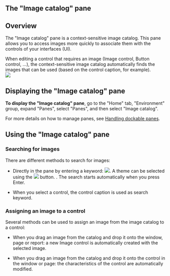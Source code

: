 


## The "Image catalog" pane
			



<a name="NOTE1"></a>
<a name="NOTE1_1"></a>


## Overview
<a name="overview_ELTTEXTE000113"></a>
The "Image catalog" pane is a context-sensitive image catalog. This pane allows you to access images more quickly to associate them with the controls of your interfaces (UI).

When editing a control that requires an image (Image control, Button control, ...), the context-sensitive image catalog automatically finds the images that can be used (based on the control caption, for example).<br>![](https://doc.pcsoft.fr/en-US/images/image.awp?langid=3&name=voletCatalogueimage.gif)


<a name="NOTE2"></a>
<a name="NOTE2_1"></a>


## Displaying the "Image catalog" pane
<a name="displaying_the_image_catalog_pane_ELTTEXTE000137"></a>
**To display the "Image catalog" pane**, go to the "Home" tab, "Environment" group, expand "Panes", select "Panes", and then select "Image catalog".

For more details on how to manage panes, see [Handling dockable panes](../Editeurs/2027001.md).

<a name="NOTE3"></a>
<a name="NOTE3_1"></a>


## Using the "Image catalog" pane
<a name="using_the_image_catalog_pane_ELTTEXTE000161"></a>


### Searching for images
<a name="searching_for_images_ELTPARAGRAPHE000045"></a>

There are different methods to search for images:

- Directly in the pane by entering a keyword: ![](https://doc.pcsoft.fr/en-US/images/image.awp?langid=3&name=VoletCatalogueimage%203.gif). 
	A theme can be selected using the ![](https://doc.pcsoft.fr/en-US/images/image.awp?langid=3&name=VoletCatalogueimage%201.gif) button. . The search starts automatically when you press Enter.

- When you select a control, the control caption is used as search keyword.



<a name="NOTE3_2"></a>


### Assigning an image to a control
<a name="assigning_image_control_ELTPARAGRAPHE000061"></a>

Several methods can be used to assign an image from the image catalog to a control:

- When you drag an image from the catalog and drop it onto the window, page or report: a new Image control is automatically created with the selected image.

- When you drag an image from the catalog and drop it onto the control in the window or page: the characteristics of the control are automatically modified.





